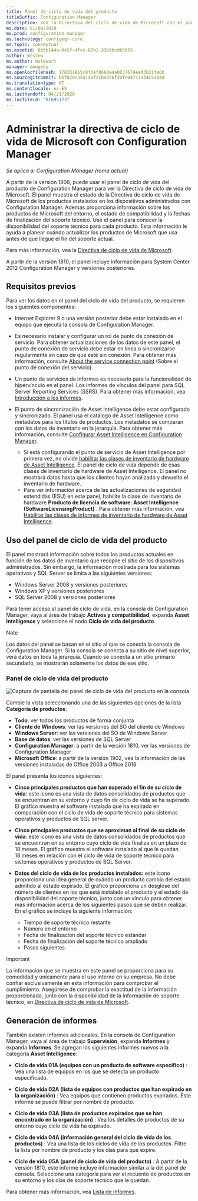 ```yaml
---
title: Panel de ciclo de vida del producto
titleSuffix: Configuration Manager
description: Vea la Directiva del ciclo de vida de Microsoft con el panel de ciclo de vida del producto en Configuration Manager.
ms.date: 01/09/2020
ms.prod: configuration-manager
ms.technology: configmgr-core
ms.topic: conceptual
ms.assetid: 8b5b144a-0e5f-4fcc-87b2-33b9bcdb5655
author: mestew
ms.author: mstewart
manager: dougeby
ms.openlocfilehash: 178331865c8f3efd660e4a0037674eed3621fe6b
ms.sourcegitcommit: bbf820c35414bf2cba356f30fe047c1a34c5384d
ms.translationtype: HT
ms.contentlocale: es-ES
ms.lasthandoff: 04/21/2020
ms.locfileid: "81695173"
---
```

# <a name="manage-microsoft-lifecycle-policy-with-configuration-manager"></a>Administrar la directiva de ciclo de vida de Microsoft con Configuration Manager

*Se aplica a: Configuration Manager (rama actual)*

A partir de la versión 1806, puede usar el panel de ciclo de vida del producto de Configuration Manager para ver la Directiva de ciclo de vida de Microsoft. El panel muestra el estado de la Directiva de ciclo de vida de Microsoft de los productos instalados en los dispositivos administrados con Configuration Manager. Además proporciona información sobre los productos de Microsoft del entorno, el estado de compatibilidad y la fechas de finalización del soporte técnico. Use el panel para conocer la disponibilidad del soporte técnico para cada producto. Esta información le ayuda a planear cuándo actualizar los productos de Microsoft que usa antes de que llegue el fin del soporte actual.  

Para más información, vea la [Directiva de ciclo de vida de Microsoft](https://support.microsoft.com/lifecycle).

A partir de la versión 1810, el panel incluye información para System Center 2012 Configuration Manager y versiones posteriores.<!--1358702-->  



## <a name="prerequisites"></a>Requisitos previos 

 Para ver los datos en el panel del ciclo de vida del producto, se requieren los siguientes componentes:  

- Internet Explorer 9 o una versión posterior debe estar instalado en el equipo que ejecuta la consola de Configuration Manager.  

- Es necesario instalar y configurar un rol de punto de conexión de servicio. Para obtener actualizaciones de los datos de este panel, el punto de conexión de servicio debe estar en línea o sincronizarse regularmente en caso de que esté sin conexión. Para obtener más información, consulte [About the service connection point](../../../servers/deploy/configure/about-the-service-connection-point.md) (Sobre el punto de conexión del servicio).

- Un punto de servicios de informes es necesario para la funcionalidad de hipervínculo en el panel. Los informes de vínculos del panel para SQL Server Reporting Services (SSRS). Para obtener más información, vea [Introducción a los informes](../../../servers/manage/introduction-to-reporting.md).  

- El punto de sincronización de Asset Intelligence debe estar configurado y sincronizado. El panel usa el catálogo de Asset Intelligence como metadatos para los títulos de productos. Los metadatos se comparan con los datos de inventario en la jerarquía. Para obtener más información, consulte [Configurar Asset Intelligence en Configuration Manager](configuring-asset-intelligence.md).  
  - Si está configurando el punto de servicio de Asset Intelligence por primera vez, no olvide [habilitar las clases de inventario de hardware de Asset Intelligence](configuring-asset-intelligence.md#BKMK_EnableAssetIntelligence). El panel de ciclo de vida depende de esas clases de inventario de hardware de Asset Intelligence. El panel no mostrará datos hasta que los clientes hayan analizado y devuelto el inventario de hardware.  
  - Para ver información acerca de las actualizaciones de seguridad extendidas (ESU) en este panel, habilite la clase de inventario de hardware **Producto de licencia de software: Asset Intelligence (SoftwareLicensingProduct)** . Para obtener más información, vea [Habilitar las clases de informes de inventario de hardware de Asset Intelligence](configuring-asset-intelligence.md#BKMK_EnableAssetIntelligence). <!--4962901-->



## <a name="use-the-product-lifecycle-dashboard"></a>Uso del panel de ciclo de vida del producto

El panel mostrará información sobre todos los productos actuales en función de los datos de inventario que recopile el sitio de los dispositivos administrados. Sin embargo, la información mostrada para los sistemas operativos y SQL Server se limita a las siguientes versiones:

- Windows Server 2008 y versiones posteriores
- Windows XP y versiones posteriores
- SQL Server 2008 y versiones posteriores

Para tener acceso al panel de ciclo de vida, en la consola de Configuration Manager, vaya al área de trabajo **Activos y compatibilidad**, expanda **Asset Intelligence** y seleccione el nodo **Ciclo de vida del producto**.

> [!NOTE]  
> Los datos del panel se basan en el sitio al que se conecta la consola de Configuration Manager. Si la consola se conecta a su sitio de nivel superior, verá datos en toda la jerarquía. Cuando se conecta a un sitio primario secundario, se mostrarán solamente los datos de ese sitio.

### <a name="product-lifecycle-dashboard"></a>Panel de ciclo de vida del producto

![Captura de pantalla del panel de ciclo de vida del producto en la consola](media/product-lifecycle-dashboard.png)

Cambie la vista seleccionando una de las siguientes opciones de la lista **Categoría de productos**:  
- **Todo**: ver todos los productos de forma conjunta  
- **Cliente de Windows**: ver las versiones del SO del cliente de Windows  
- **Windows Server**: ver las versiones del SO de Windows Server  
- **Base de datos**: ver las versiones de SQL Server  
- **Configuration Manager**: a partir de la versión 1810, ver las versiones de Configuration Manager 
- **Microsoft Office**: a partir de la versión 1902, vea la información de las versiones instaladas de Office 2003 a Office 2016 <!--3556026-->

El panel presenta los iconos siguientes:  

- **Cinco principales productos que han superado el fin de su ciclo de vida**: este icono es una vista de datos consolidados de productos que se encuentran en su entorno y cuyo fin de ciclo de vida se ha superado. El gráfico muestra el software instalado que ha expirado en comparación con el ciclo de vida de soporte técnico para sistemas operativos y productos de SQL server.  

- **Cinco principales productos que se aproximan al final de su ciclo de vida**: este icono es una vista de datos consolidados de productos que se encuentran en su entorno cuyo ciclo de vida finaliza en un plazo de 18 meses. El gráfico muestra el software instalado al que le quedan 18 meses en relación con el ciclo de vida de soporte técnico para sistemas operativos y productos de SQL Server.  

- **Datos del ciclo de vida de los productos instalados:** este icono proporciona una idea general de cuándo un producto cambia del estado admitido al estado expirado. El gráfico proporciona un desglose del número de clientes en los que está instalado el producto y el estado de disponibilidad del soporte técnico, junto con un vínculo para obtener más información acerca de los siguientes pasos que se deben realizar. En el gráfico se incluye la siguiente información:     
    - Tiempo de soporte técnico restante
    - Número en el entorno 
    - Fecha de finalización del soporte técnico estándar
    - Fecha de finalización del soporte técnico ampliado
    - Pasos siguientes  

> [!IMPORTANT]  
> La información que se muestra en este panel se proporciona para su comodidad y únicamente para el uso interno en su empresa. No debe confiar exclusivamente en esta información para comprobar el cumplimiento. Asegúrese de comprobar la exactitud de la información proporcionada, junto con la disponibilidad de la información de soporte técnico, en [Directiva de ciclo de vida de Microsoft](https://support.microsoft.com/lifecycle).  



## <a name="reporting"></a>Generación de informes

También existen informes adicionales. En la consola de Configuration Manager, vaya al área de trabajo **Supervisión**, expanda **Informes** y expanda **Informes**. Se agregan los siguientes informes nuevos a la categoría **Asset Intelligence**:  

- **Ciclo de vida 01A (equipos con un producto de software específico)** : Vea una lista de equipos en los que se detecta un producto especificado.  

- **Ciclo de vida 02A (lista de equipos con productos que han expirado en la organización)** : Vea equipos que contienen productos expirados. Este informe se puede filtrar por nombre de producto.

- **Ciclo de vida 03A (lista de productos expirados que se han encontrado en la organización)** : Vea los detalles de productos de su entorno cuyo ciclo de vida ha expirado.  

- **Ciclo de vida 04A (información general del ciclo de vida de los productos)** : Vea una lista de los ciclos de vida de los productos. Filtre la lista por nombre de producto y los días para que expire.  

- **Ciclo de vida 05A (panel de ciclo de vida del producto)** : A partir de la versión 1810, este informe incluye información similar a la del panel de consola. Seleccione una categoría para ver el recuento de productos en su entorno y los días de soporte técnico que le quedan.  

Para obtener más información, vea [Lista de informes](../../../servers/manage/list-of-reports.md#asset-intelligence).<!--SCCMDocs issue 997-->  
